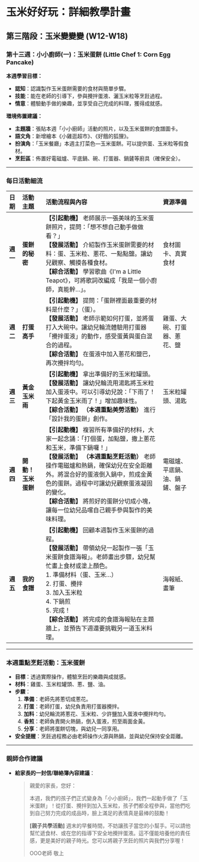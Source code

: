 # 玉米好好玩：詳細教學計畫

## 第三階段：玉米變變變 (W12-W18)
### **第十三週：小小廚師(一)：玉米蛋餅 (Little Chef 1: Corn Egg Pancake)**

**本週學習目標：**
*   **認知**：認識製作玉米蛋餅需要的食材與簡單步驟。
*   **技能**：能在老師的引導下，參與攪拌蛋液、灑玉米粒等烹飪過程。
*   **情意**：體驗動手做的樂趣，並享受自己完成的料理，獲得成就感。

**環境佈置建議：**
*   **主題牆**：張貼本週「小小廚師」活動的照片，以及玉米蛋餅的食譜圖卡。
*   **語文角**：新增繪本《小雞逛超市》、《好餓的狐狸》。
*   **扮演角**：「玉米餐廳」本週主打菜色—玉米蛋餅。可以提供蛋、玉米粒等假食材。
*   **烹飪區**：佈置好電磁爐、平底鍋、碗、打蛋器、鍋鏟等廚具（確保安全）。

---

### **每日活動細流**

| 日期 | 活動主題 | 活動流程與內容 | 資源準備 |
| :--- | :--- | :--- | :--- |
| **週一** | **蛋餅的秘密** | **【引起動機】** 老師展示一張美味的玉米蛋餅照片，提問：「想不想自己動手做做看？」<br> **【發展活動】** 介紹製作玉米蛋餅需要的材料：蛋、玉米粒、蔥花、一點點鹽。讓幼兒觀察、觸摸各種食材。<br> **【綜合活動】** 學習歌曲《I'm a Little Teapot》，可將歌詞改編成「我是一個小廚師，真能幹…」。 | 食材圖卡、真實食材 |
| **週二** | **打蛋高手** | **【引起動機】** 提問：「蛋餅裡面最重要的材料是什麼？」（蛋）。<br> **【發展活動】** 老師示範如何打蛋，並將蛋打入大碗中。讓幼兒輪流體驗用打蛋器「攪拌蛋液」的動作，感受蛋黃與蛋白混合的過程。<br> **【綜合活動】** 在蛋液中加入蔥花和鹽巴，再次攪拌均勻。 | 雞蛋、大碗、打蛋器、蔥花、鹽 |
| **週三** | **黃金玉米雨** | **【引起動機】** 拿出準備好的玉米粒罐頭。<br> **【發展活動】** 讓幼兒輪流用湯匙將玉米粒加入蛋液中。可以引導幼兒說：「下雨了！下起黃金玉米雨了！」增加趣味性。<br> **【綜合活動】** **（本週重點美勞活動）** 進行「設計我的蛋餅」創作。 | 玉米粒罐頭、湯匙 |
| **週四** | **開動！玉米蛋餅** | **【引起動機】** 複習所有準備好的材料，大家一起念誦：「打個蛋，加點鹽，撒上蔥花和玉米，準備下鍋囉！」<br> **【發展活動】** **（本週重點烹飪活動）** 老師操作電磁爐和熱鍋，確保幼兒在安全距離外。將混合好的蛋液倒入鍋中，煎成金黃色的蛋餅。過程中可讓幼兒觀察蛋液凝固的變化。<br> **【綜合活動】** 將煎好的蛋餅分切成小塊，讓每一位幼兒品嚐自己親手參與製作的美味料理。 | 電磁爐、平底鍋、油、鍋鏟、盤子 |
| **週五** | **我的食譜** | **【引起動機】** 回顧本週製作玉米蛋餅的過程。<br> **【發展活動】** 帶領幼兒一起製作一張「玉米蛋餅食譜海報」。老師畫出步驟，幼兒幫忙畫上食材或塗上顏色。<br>   1.  準備材料（蛋、玉米…）<br>   2.  打蛋、攪拌<br>   3.  加入玉米粒<br>   4.  下鍋煎<br>   5.  完成！<br> **【綜合活動】** 將完成的食譜海報貼在主題牆上，並預告下週還要挑戰另一道玉米料理。 | 海報紙、畫筆 |

---

### **本週重點烹飪活動：玉米蛋餅**
*   **目標**：透過實際操作，體驗烹飪的樂趣與成就感。
*   **材料**：雞蛋、玉米粒罐頭、蔥、鹽、油。
*   **步驟**：
    1.  **準備**：老師先將蔥切成蔥花。
    2.  **打蛋**：老師打蛋，幼兒負責用打蛋器攪拌。
    3.  **加料**：幼兒輪流將蔥花、玉米粒、少許鹽加入蛋液中攪拌均勻。
    4.  **香煎**：老師負責開火熱鍋，倒入蛋液，煎至兩面金黃。
    5.  **分享**：老師將蛋餅切塊，與幼兒一同享用。
*   **安全提醒**：烹飪過程務必由老師操作火源與熱鍋，並與幼兒保持安全距離。

---

### **親師合作建議**
*   **給家長的一封信/聯絡簿內容建議**：
    > 親愛的家長，您好：
    >
    > 本週，我們的孩子們正式變身為「小小廚師」，我們一起動手做了「玉米蛋餅」！從打蛋、攪拌到加入玉米粒，孩子們都全程參與，當他們吃到自己努力完成的成品時，臉上滿足的表情真是最棒的鼓勵！
    >
    > **[親子共學活動]**
    > 週末的早餐時間，不妨讓孩子當您的小幫手。可以請他幫忙遞食材、或在您的指導下安全地攪拌蛋液。這不僅能培養他的責任感，更是美好的親子時光。您可以將親子烹飪的照片與我們分享喔！
    >
    > OOO老師 敬上
